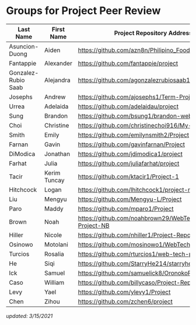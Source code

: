 # Groups for Project Peer Review
| Last Name           | First Name   | Project Repository Address                             | Website Address                              | Group |
| ------------------- | ------------ | ------------------------------------------------------ | -------------------------------------------- | ----- |
| Asuncion-Duong      | Aiden        | https://github.com/azn8n/Philipino_Food                | http://h2mfilipinofood.me/                   | 2     |
| Fantappie           | Alexander    | https://github.com/fantappie/project                   | http://www.alexarmando.com/                  | 6     |
| Gonzalez-Rubio Saab | Alejandra    | https://github.com/agonzalezrubiosaab1/project         | http://alesrecipebook.me/                    | 5     |
| Josephs             | Andrew       | https://github.com/ajosephs1/Term-Project              | http://www.barteruni.live/                   | 5     |
| Urrea               | Adelaida     | https://github.com/adelaidau/project                   | http://travelsoul.me/                        | 6     |
| Sung                | Brandon      | https://github.com/bsung1/brandon-website              | http://brandonsung.me/                       | 1     |
| Choi                | Christine    | https://github.com/christinechoi916/My-Final-Project   | https://www.christinelikesfoodsometimes.com/ | 3     |
| Smith               | Emily        | https://github.com/emilynsmith2/Project                | http://www.wildjuicylife.com/                | 2     |
| Farnan              | Gavin        | https://github.com/gavinfarnan/Project                 | https://www.flikfitnessworkouts.com/         | 3     |
| DiModica            | Jonathan     | https://github.com/jdimodica1/project                  | https://www.gotsoleproject.me/               | 4     |
| Farhat              | Julia        | https://github.com/juliafarhat/project                 | http://sprestaurants.me/                     | 3     |
| Tacir               | Kerim Tuncay | https://github.com/ktacir1/Project-1                   | http://www.my-obsession.com/                 | 6     |
| Hitchcock           | Logan        | https://github.com/lhitchcock1/project-repository      | http://workouttools.me/                      | 2     |
| Liu                 | Mengyu       | https://github.com/Mengyu-L/Project                    | http://www.lmyguzheng.xyz/                   | 4     |
| Paro                | Maddy        | https://github.com/mparo1/Project                      | https://broadway-from-home.com               | 4     |
| Brown               | Noah         | https://github.com/noahbrown29/WebTech-Term-Project-NB | https://www.companiesofmusk.tech/            | 5     |
| Hiller              | Nicole       | https://github.com/nhiller1/Project-Repository         | https://www.nbaero.live/                     | 4     |
| Osinowo             | Motolani     | https://github.com/mosinowo1/WebTech-Project           | http://itsmotorola.me/                       | 1     |
| Turcios             | Rosalia      | https://github.com/rturcios1/web-tech-project          | http://rosaliawebtech.me/                    | 2     |
| He                  | Siqi         | https://github.com/StarryHe214/starryhe214.github.io   | http://vintage-ch.com/                       | 1     |
| Ick                 | Samuel       | https://github.com/samuelick8/OronokoPoker             | https://www.oronokopoker.com/                | 1     |
| Caso                | William      | https://github.com/billycaso/Project-Repository        | https://www.billy-fishing.com/               | 6     |
| Levy                | Yael         | https://github.com/ylevy1/Project                      | http://madridabroad.me/                      | 5     |
| Chen                | Zihou        | https://github.com/zchen6/project                      | http://www.zihou.studio/                     | 3     |

*updated: 3/15/2021*